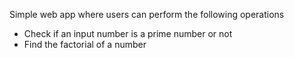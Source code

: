 Simple web app where users can perform the following operations

- Check if an input number is a prime number or not
- Find the factorial of a number
